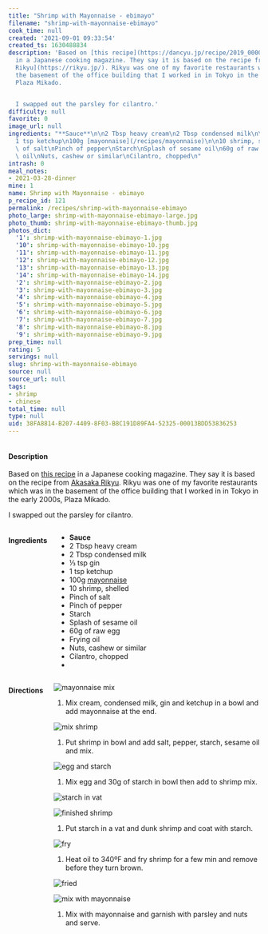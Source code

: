 ```yaml
---
title: "Shrimp with Mayonnaise - ebimayo"
filename: "shrimp-with-mayonnaise-ebimayo"
cook_time: null
created: '2021-09-01 09:33:54'
created_ts: 1630488834
description: 'Based on [this recipe](https://dancyu.jp/recipe/2019_00001803.html)
  in a Japanese cooking magazine. They say it is based on the recipe from [Akasaka
  Rikyu](https://rikyu.jp/). Rikyu was one of my favorite restaurants which was in
  the basement of the office building that I worked in in Tokyo in the early 2000s,
  Plaza Mikado.


  I swapped out the parsley for cilantro.'
difficulty: null
favorite: 0
image_url: null
ingredients: "**Sauce**\n\n2 Tbsp heavy cream\n2 Tbsp condensed milk\n\u2153 tsp gin\n\
  1 tsp ketchup\n100g [mayonnaise](/recipes/mayonnaise)\n\n10 shrimp, shelled\nPinch\
  \ of salt\nPinch of pepper\nStarch\nSplash of sesame oil\n60g of raw egg\nFrying\
  \ oil\nNuts, cashew or similar\nCilantro, chopped\n"
intrash: 0
meal_notes:
- 2021-03-28-dinner
mine: 1
name: Shrimp with Mayonnaise - ebimayo
p_recipe_id: 121
permalink: /recipes/shrimp-with-mayonnaise-ebimayo
photo_large: shrimp-with-mayonnaise-ebimayo-large.jpg
photo_thumb: shrimp-with-mayonnaise-ebimayo-thumb.jpg
photos_dict:
  '1': shrimp-with-mayonnaise-ebimayo-1.jpg
  '10': shrimp-with-mayonnaise-ebimayo-10.jpg
  '11': shrimp-with-mayonnaise-ebimayo-11.jpg
  '12': shrimp-with-mayonnaise-ebimayo-12.jpg
  '13': shrimp-with-mayonnaise-ebimayo-13.jpg
  '14': shrimp-with-mayonnaise-ebimayo-14.jpg
  '2': shrimp-with-mayonnaise-ebimayo-2.jpg
  '3': shrimp-with-mayonnaise-ebimayo-3.jpg
  '4': shrimp-with-mayonnaise-ebimayo-4.jpg
  '5': shrimp-with-mayonnaise-ebimayo-5.jpg
  '6': shrimp-with-mayonnaise-ebimayo-6.jpg
  '7': shrimp-with-mayonnaise-ebimayo-7.jpg
  '8': shrimp-with-mayonnaise-ebimayo-8.jpg
  '9': shrimp-with-mayonnaise-ebimayo-9.jpg
prep_time: null
rating: 5
servings: null
slug: shrimp-with-mayonnaise-ebimayo
source: null
source_url: null
tags:
- shrimp
- chinese
total_time: null
type: null
uid: 38FA8814-B207-4409-8F03-B8C191D89FA4-52325-00013BDD53836253
---
```

<div class="columns large-7 small-12" id="writeup">		<div id="description"><h4>Description</h4>
<div class="box box-description content"><p>Based on <a href="https://dancyu.jp/recipe/2019_00001803.html">this recipe</a> in a Japanese cooking magazine. They say it is based on the recipe from <a href="https://rikyu.jp/">Akasaka Rikyu</a>. Rikyu was one of my favorite restaurants which was in the basement of the office building that I worked in in Tokyo in the early 2000s, Plaza Mikado.</p>
<p>I swapped out the parsley for cilantro.</p>
</div></div>	</div><!-- #writeup -->
</div><!-- #row-one -->
<div class="row" id="row-two">	<div class="columns large-4 small-12" id="ingredients"><h4>Ingredients</h4><div class="box box-ingredients content"><ul>
<li><strong>Sauce</strong></li>
<li>2 Tbsp heavy cream</li>
<li>2 Tbsp condensed milk</li>
<li>⅓ tsp gin</li>
<li>1 tsp ketchup</li>
<li>100g <a href="/recipes/mayonnaise">mayonnaise</a></li>
<li>10 shrimp, shelled</li>
<li>Pinch of salt</li>
<li>Pinch of pepper</li>
<li>Starch</li>
<li>Splash of sesame oil</li>
<li>60g of raw egg</li>
<li>Frying oil</li>
<li>Nuts, cashew or similar</li>
<li>Cilantro, chopped</li>
<li></li>
</ul>
</div>	</div>	<div class="columns large-6 small-12" id="directions"><h4>Directions</h4><div class="box box-directions content"><p><img src="/images/recipes/shrimp-with-mayonnaise-ebimayo-9.jpg" alt="mayonnaise mix" /></p>
<ol>
<li>Mix cream, condensed milk, gin and ketchup in a bowl and add mayonnaise at the end.</li>
</ol>
<p><img src="/images/recipes/shrimp-with-mayonnaise-ebimayo-14.jpg" alt="mix shrimp" /></p>
<ol>
<li>Put shrimp in bowl and add salt, pepper, starch, sesame oil and mix.</li>
</ol>
<p><img src="/images/recipes/shrimp-with-mayonnaise-ebimayo-11.jpg" alt="egg and starch" /></p>
<ol>
<li>Mix egg and 30g of starch in bowl then add to shrimp mix.</li>
</ol>
<p><img src="/images/recipes/shrimp-with-mayonnaise-ebimayo-7.jpg" alt="starch in vat" /></p>
<p><img src="/images/recipes/shrimp-with-mayonnaise-ebimayo-6.jpg" alt="finished shrimp" /></p>
<ol>
<li>Put starch in a vat and dunk shrimp and coat with starch.</li>
</ol>
<p><img src="/images/recipes/shrimp-with-mayonnaise-ebimayo-5.jpg" alt="fry" /></p>
<ol>
<li>Heat oil to 340ºF and fry shrimp for a few min and remove before they turn brown.</li>
</ol>
<p><img src="/images/recipes/shrimp-with-mayonnaise-ebimayo-3.jpg" alt="fried" /></p>
<p><img src="/images/recipes/shrimp-with-mayonnaise-ebimayo-2.jpg" alt="mix with mayonnaise" /></p>
<ol>
<li>Mix with mayonnaise and garnish with parsley and nuts and serve.</li>
</ol>
</div>	</div>